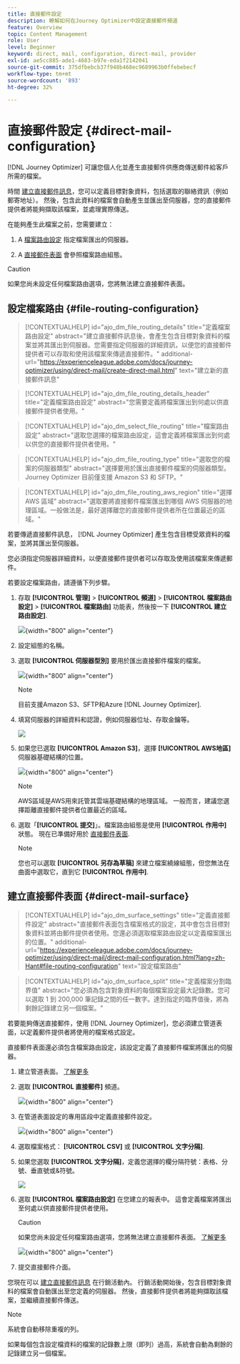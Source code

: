 ```yaml
---
title: 直接郵件設定
description: 瞭解如何在Journey Optimizer中設定直接郵件頻道
feature: Overview
topic: Content Management
role: User
level: Beginner
keyword: direct, mail, configuration, direct-mail, provider
exl-id: ae5cc885-ade1-4683-b97e-eda1f2142041
source-git-commit: 375dfbebcb37f948b468ec9689963b0ffebebecf
workflow-type: tm+mt
source-wordcount: '893'
ht-degree: 32%

---
```


# 直接郵件設定 {#direct-mail-configuration}

[!DNL Journey Optimizer] 可讓您個人化並產生直接郵件供應商傳送郵件給客戶所需的檔案。

時間 [建立直接郵件訊息](../direct-mail/create-direct-mail.md)，您可以定義目標對象資料，包括選取的聯絡資訊（例如郵寄地址）。 然後，包含此資料的檔案會自動產生並匯出至伺服器，您的直接郵件提供者將能夠擷取該檔案，並處理實際傳送。

在能夠產生此檔案之前，您需要建立：

1. A [檔案路由設定](#file-routing-configuration) 指定檔案匯出的伺服器。

1. A [直接郵件表面](#direct-mail-surface) 會參照檔案路由組態。

>[!CAUTION]
>
>如果您尚未設定任何檔案路由選項，您將無法建立直接郵件表面。

## 設定檔案路由 {#file-routing-configuration}

>[!CONTEXTUALHELP]
>id="ajo_dm_file_routing_details"
>title="定義檔案路由設定"
>abstract="建立直接郵件訊息後，會產生包含目標對象資料的檔案並將其匯出到伺服器。您需要指定伺服器的詳細資訊，以便您的直接郵件提供者可以存取和使用該檔案來傳遞直接郵件。"
>additional-url="https://experienceleague.adobe.com/docs/journey-optimizer/using/direct-mail/create-direct-mail.html" text="建立新的直接郵件訊息"

>[!CONTEXTUALHELP]
>id="ajo_dm_file_routing_details_header"
>title="定義檔案路由設定"
>abstract="您需要定義將檔案匯出到何處以供直接郵件提供者使用。"

>[!CONTEXTUALHELP]
>id="ajo_dm_select_file_routing"
>title="檔案路由設定"
>abstract="選取您選擇的檔案路由設定，這會定義將檔案匯出到何處以供您的直接郵件提供者使用。"

>[!CONTEXTUALHELP]
>id="ajo_dm_file_routing_type"
>title="選取您的檔案的伺服器類型"
>abstract="選擇要用於匯出直接郵件檔案的伺服器類型。Journey Optimizer 目前僅支援 Amazon S3 和 SFTP。"

>[!CONTEXTUALHELP]
>id="ajo_dm_file_routing_aws_region"
>title="選擇 AWS 區域"
>abstract="選取要將直接郵件檔案匯出到哪個 AWS 伺服器的地理區域。一般做法是，最好選擇離您的直接郵件提供者所在位置最近的區域。"

若要傳遞直接郵件訊息， [!DNL Journey Optimizer] 產生包含目標受眾資料的檔案，並將其匯出至伺服器。

您必須指定伺服器詳細資料，以便直接郵件提供者可以存取及使用該檔案來傳遞郵件。

若要設定檔案路由，請遵循下列步驟。

1. 存取 **[!UICONTROL 管理]** > **[!UICONTROL 頻道]** > **[!UICONTROL 檔案路由設定]** > **[!UICONTROL 檔案路由]** 功能表，然後按一下 **[!UICONTROL 建立路由設定]**.

   ![](assets/file-routing-config-button.png){width="800" align="center"}

1. 設定組態的名稱。

1. 選取 **[!UICONTROL 伺服器型別]** 要用於匯出直接郵件檔案的檔案。

   ![](assets/file-routing-config-type.png){width="800" align="center"}

   >[!NOTE]
   >
   >目前支援Amazon S3、SFTP和Azure [!DNL Journey Optimizer].

1. 填寫伺服器的詳細資料和認證，例如伺服器位址、存取金鑰等。

   ![](assets/file-routing-config-sftp-details.png)

1. 如果您已選取 **[!UICONTROL Amazon S3]**，選擇 **[!UICONTROL AWS地區]** 伺服器基礎結構的位置。

   ![](assets/file-routing-config-aws-region.png){width="800" align="center"}

   >[!NOTE]
   >
   >AWS區域是AWS用來託管其雲端基礎結構的地理區域。 一般而言，建議您選擇距離直接郵件提供者位置最近的區域。

1. 選取「**[!UICONTROL 提交]**」。檔案路由組態是使用 **[!UICONTROL 作用中]** 狀態。 現在已準備好用於 [直接郵件表面](#direct-mail-surface).

   >[!NOTE]
   >
   >您也可以選取 **[!UICONTROL 另存為草稿]** 來建立檔案繞線組態，但您無法在曲面中選取它，直到它 **[!UICONTROL 作用中]**.

## 建立直接郵件表面 {#direct-mail-surface}

>[!CONTEXTUALHELP]
>id="ajo_dm_surface_settings"
>title="定義直接郵件設定"
>abstract="直接郵件表面包含檔案格式的設定，其中會包含目標對象資料並將由郵件提供者使用。您還必須選取檔案路由設定以定義檔案匯出的位置。"
>additional-url="https://experienceleague.adobe.com/docs/journey-optimizer/using/direct-mail/direct-mail-configuration.html?lang=zh-Hant#file-routing-configuration" text="設定檔案路由"

<!--
>[!CONTEXTUALHELP]
>id="ajo_dm_surface_sort"
>title="Define the sort order"
>abstract="If you select this option, the sort will be by profile ID, ascending or descending. If you unselect it, the sorting configuration defined when creating the direct mail message within a journey or a campaign."-->

>[!CONTEXTUALHELP]
>id="ajo_dm_surface_split"
>title="定義檔案分割臨界值"
>abstract="您必須為包含對象資料的每個檔案設定最大記錄數。您可以選取 1 到 200,000 筆記錄之間的任一數字。達到指定的臨界值後，將為剩餘記錄建立另一個檔案。"

若要能夠傳送直接郵件，使用 [!DNL Journey Optimizer]，您必須建立管道表面，以定義郵件提供者將使用的檔案格式設定。

直接郵件表面還必須包含檔案路由設定，該設定定義了直接郵件檔案將匯出的伺服器。

1. 建立管道表面。 [了解更多](../configuration/channel-surfaces.md)

1. 選取 **[!UICONTROL 直接郵件]** 頻道。

   ![](assets/surface-direct-mail-channel.png){width="800" align="center"}

1. 在管道表面設定的專用區段中定義直接郵件設定。

   ![](assets/surface-direct-mail-settings.png){width="800" align="center"}

   <!--![](assets/surface-direct-mail-settings-with-insertion.png)-->

1. 選取檔案格式： **[!UICONTROL CSV]** 或 **[!UICONTROL 文字分隔]**.

1. 如果您選取 **[!UICONTROL 文字分隔]**，定義您選擇的欄分隔符號：表格、分號、垂直號或&amp;符號。

   ![](assets/surface-direct-mail-column-separator.png)

1. 選取 **[!UICONTROL 檔案路由設定]** 在您建立的報表中。 這會定義檔案將匯出至何處以供直接郵件提供者使用。

   >[!CAUTION]
   >
   >如果您尚未設定任何檔案路由選項，您將無法建立直接郵件表面。 [了解更多](#file-routing-configuration)

   ![](assets/surface-direct-mail-file-routing.png){width="800" align="center"}

   <!--![](assets/surface-direct-mail-file-routing-with-insertion.png)-->

1. 提交直接郵件介面。

您現在可以 [建立直接郵件訊息](../direct-mail/create-direct-mail.md) 在行銷活動內。 行銷活動開始後，包含目標對象資料的檔案會自動匯出至您定義的伺服器。 然後，直接郵件提供者將能夠擷取該檔案，並繼續直接郵件傳送。

>[!NOTE]
>
>系統會自動移除重複的列。
>
>如果每個包含設定檔資料的檔案的記錄數上限（即列）過高，系統會自動為剩餘的記錄建立另一個檔案。

<!--
    In the **[!UICONTROL Insertion]** section, you can choose to automatically remove duplicate rows.

    Define the maximum number of records (i.e. rows) for each file containing profile data. After the specified threshold is reached, another file will be created for the remaining records.

    ![](assets/surface-direct-mail-split.png)

    For example, if there are 100,000 records in the file and the threshold limit is set to 60,000, the records will be split into two files. The first file will contain 60,000 rows, and the second file will contain the remaining 40,000 rows.

    >[!NOTE]
    >
    >NOTE You can set any number between 1 and 200,000 records, meaning each file must contain at least 1 row and no more than 200,000 rows.

-->
